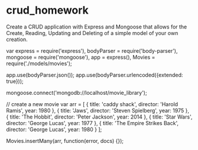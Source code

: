 # crud_homework
Create a CRUD application with Express and Mongoose that allows for the Create, Reading, Updating and Deleting of a simple model of your own creation.




var express = require('express'),
 bodyParser = require('body-parser'),
 mongoose = require('mongoose'),
 app = express(),
 Movies = require('./models/movies');

app.use(bodyParser.json());
app.use(bodyParser.urlencoded({extended: true}));

mongoose.connect('mongodb://localhost/movie_library');

// create a new movie
var arr = [
 { title: 'caddy shack', director: 'Harold Ramis', year: 1980 },
 { title: 'Jaws', director: 'Steven Spielberg', year: 1975 },
 { title: 'The Hobbit', director: 'Peter Jackson', year: 2014 },
 { title: 'Star Wars', director: 'George Lucas', year: 1977 },
 { title: 'The Empire Strikes Back', director: 'George Lucas', year: 1980 }
];

Movies.insertMany(arr, function(error, docs) {});
